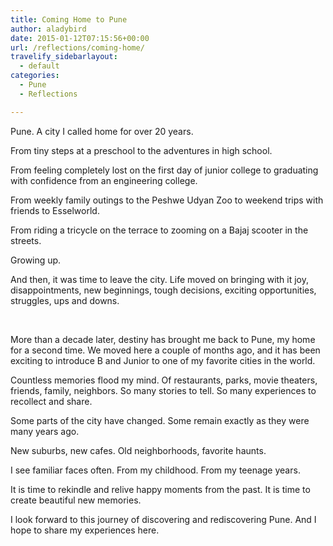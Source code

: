 ```yaml
---
title: Coming Home to Pune
author: aladybird
date: 2015-01-12T07:15:56+00:00
url: /reflections/coming-home/
travelify_sidebarlayout:
  - default
categories:
  - Pune
  - Reflections

---
```

Pune. A city I called home for over 20 years.

From tiny steps at a preschool to the adventures in high school.

From feeling completely lost on the first day of junior college to graduating with confidence from an engineering college.

From weekly family outings to the Peshwe Udyan Zoo to weekend trips with friends to Esselworld.

From riding a tricycle on the terrace to zooming on a Bajaj scooter in the streets.

Growing up.

And then, it was time to leave the city. Life moved on bringing with it joy, disappointments, new beginnings, tough decisions, exciting opportunities, struggles, ups and downs.

&nbsp;

More than a decade later, destiny has brought me back to Pune, my home for a second time. We moved here a couple of months ago, and it has been exciting to introduce B and Junior to one of my favorite cities in the world.

Countless memories flood my mind. Of restaurants, parks, movie theaters, friends, family, neighbors. So many stories to tell. So many experiences to recollect and share.

Some parts of the city have changed. Some remain exactly as they were many years ago.

New suburbs, new cafes. Old neighborhoods, favorite haunts.

I see familiar faces often. From my childhood. From my teenage years.

It is time to rekindle and relive happy moments from the past. It is time to create beautiful new memories.

I look forward to this journey of discovering and rediscovering Pune. And I hope to share my experiences here.